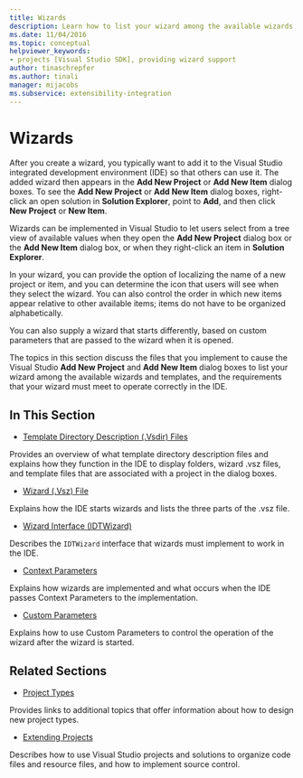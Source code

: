 ```yaml
---
title: Wizards
description: Learn how to list your wizard among the available wizards and templates in Visual Studio and about the requirements that your wizard must meet in the IDE.
ms.date: 11/04/2016
ms.topic: conceptual
helpviewer_keywords:
- projects [Visual Studio SDK], providing wizard support
author: tinaschrepfer
ms.author: tinali
manager: mijacobs
ms.subservice: extensibility-integration
---
```

# Wizards

After you create a wizard, you typically want to add it to the Visual Studio integrated development environment (IDE) so that others can use it. The added wizard then appears in the **Add New Project** or **Add New Item** dialog boxes. To see the **Add New Project** or **Add New Item** dialog boxes, right-click an open solution in **Solution Explorer**, point to **Add**, and then click **New Project** or **New Item**.

 Wizards can be implemented in Visual Studio to let users select from a tree view of available values when they open the **Add New Project** dialog box or the **Add New Item** dialog box, or when they right-click an item in **Solution Explorer**.

 In your wizard, you can provide the option of localizing the name of a new project or item, and you can determine the icon that users will see when they select the wizard. You can also control the order in which new items appear relative to other available items; items do not have to be organized alphabetically.

 You can also supply a wizard that starts differently, based on custom parameters that are passed to the wizard when it is opened.

 The topics in this section discuss the files that you implement to cause the Visual Studio **Add New Project** and **Add New Item** dialog boxes to list your wizard among the available wizards and templates, and the requirements that your wizard must meet to operate correctly in the IDE.

## In This Section
- [Template Directory Description (.Vsdir) Files](../../extensibility/internals/template-directory-description-dot-vsdir-files.md)

 Provides an overview of what template directory description files and explains how they function in the IDE to display folders, wizard .vsz files, and template files that are associated with a project in the dialog boxes.

- [Wizard (.Vsz) File](../../extensibility/internals/wizard-dot-vsz-file.md)

 Explains how the IDE starts wizards and lists the three parts of the .vsz file.

- [Wizard Interface (IDTWizard)](../../extensibility/internals/wizard-interface-idtwizard.md)

 Describes the `IDTWizard` interface that wizards must implement to work in the IDE.

- [Context Parameters](../../extensibility/internals/context-parameters.md)

 Explains how wizards are implemented and what occurs when the IDE passes Context Parameters to the implementation.

- [Custom Parameters](../../extensibility/internals/custom-parameters.md)

 Explains how to use Custom Parameters to control the operation of the wizard after the wizard is started.

## Related Sections
- [Project Types](../../extensibility/internals/project-types.md)

 Provides links to additional topics that offer information about how to design new project types.

- [Extending Projects](../../extensibility/extending-projects.md)

 Describes how to use Visual Studio projects and solutions to organize code files and resource files, and how to implement source control.
